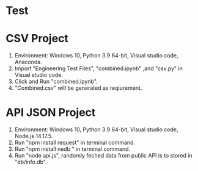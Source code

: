 # Test

# CSV Project
1. Environment: Windows 10, Python 3.9 64-bit, Visual studio code, Anaconda.
2. Import "Engineering Test Files", "combined.ipynb" ,and "csv.py" in Visual studio code.
3. Click and Run "combined.ipynb".
4. "Combined.csv" will be generated as reqiurement.

# API JSON Project
1. Environment: Windows 10, Python 3.9 64-bit, Visual studio code, Node.js 14.17.5.
2. Run "npm install request" in terminal command.
3. Run "npm install nedb " in terminal command.
4. Run "node api.js", randomly feched data from public API is to stored in "db/info.db".
